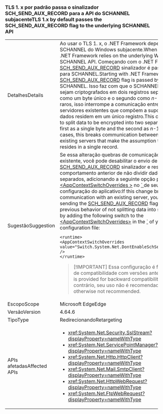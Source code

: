 ### <a name="tls-1x-by-default-passes-the-schsendauxrecord-flag-to-the-underlying-schannel-api"></a><span data-ttu-id="72084-101">TLS 1. x por padrão passa o sinalizador SCH_SEND_AUX_RECORD para a API do SCHANNEL subjacente</span><span class="sxs-lookup"><span data-stu-id="72084-101">TLS 1.x by default passes the SCH_SEND_AUX_RECORD flag to the underlying SCHANNEL API</span></span>

|   |   |
|---|---|
|<span data-ttu-id="72084-102">Detalhes</span><span class="sxs-lookup"><span data-stu-id="72084-102">Details</span></span>|<span data-ttu-id="72084-103">Ao usar o TLS 1. x, o .NET Framework depende da API de SCHANNEL do Windows subjacente.</span><span class="sxs-lookup"><span data-stu-id="72084-103">When using TLS 1.x, the .NET Framework relies on the underlying Windows SCHANNEL API.</span></span> <span data-ttu-id="72084-104">Começando com o .NET Framework 4.6 e o [SCH_SEND_AUX_RECORD](https://msdn.microsoft.com/library/windows/desktop/aa379810.aspx) sinalizador é passado por padrão para SCHANNEL.</span><span class="sxs-lookup"><span data-stu-id="72084-104">Starting with .NET Framework 4.6, the [SCH_SEND_AUX_RECORD](https://msdn.microsoft.com/library/windows/desktop/aa379810.aspx) flag is passed by default to SCHANNEL.</span></span> <span data-ttu-id="72084-105">Isso faz com que o SCHANNEL dividir os dados sejam criptografados em dois registros separados, o primeiro como um byte único e o segundo como <em>n</em>-1 bytes. Em casos raros, isso interrompe a comunicação entre clientes e servidores existentes que compõem a suposição de que os dados residem em um único registro.</span><span class="sxs-lookup"><span data-stu-id="72084-105">This causes SCHANNEL to split data to be encrypted into two separate records, the first as a single byte and the second as <em>n</em>-1 bytes.In rare cases, this breaks communication between clients and existing servers that make the assumption that the data resides in a single record.</span></span>|
|<span data-ttu-id="72084-106">Sugestão</span><span class="sxs-lookup"><span data-stu-id="72084-106">Suggestion</span></span>|<span data-ttu-id="72084-107">Se essa alteração quebras de comunicação com um servidor existente, você pode desabilitar o envio de [SCH_SEND_AUX_RECORD](https://msdn.microsoft.com/library/windows/desktop/aa379810.aspx) sinalizador e restaurar o comportamento anterior de não dividir dados em registros separados, adicionando a seguinte opção para o [ \<AppContextSwitchOverrides >](~/docs/framework/configure-apps/file-schema/runtime/appcontextswitchoverrides-element.md) no [ \` ](~/docs/framework/configure-apps/file-schema/runtime/runtime-element.md) de seu arquivo de configuração do aplicativo:</span><span class="sxs-lookup"><span data-stu-id="72084-107">If this change breaks communication with an existing server, you can disable sending the [SCH_SEND_AUX_RECORD](https://msdn.microsoft.com/library/windows/desktop/aa379810.aspx) flag and restore the previous behavior of not splitting data into separate records by adding the following switch to the [\<AppContextSwitchOverrides>](~/docs/framework/configure-apps/file-schema/runtime/appcontextswitchoverrides-element.md) in the [\`](~/docs/framework/configure-apps/file-schema/runtime/runtime-element.md) of your app configuration file:</span></span><pre><code class="language-xml">&lt;runtime&gt;&#13;&#10;&lt;AppContextSwitchOverrides&#13;&#10;value=&quot;Switch.System.Net.DontEnableSchSendAuxRecord=true&quot; /&gt;&#13;&#10;&lt;/runtime&gt;&#13;&#10;</code></pre> <blockquote> [!IMPORTANT] <span data-ttu-id="72084-108">Essa configuração é fornecida para fins de compatibilidade com versões anteriores.</span><span class="sxs-lookup"><span data-stu-id="72084-108">This setting is provided for backward compatibility only.</span></span> <span data-ttu-id="72084-109">Caso contrário, seu uso não é recomendado.</span><span class="sxs-lookup"><span data-stu-id="72084-109">Its use is otherwise not recommended.</span></span></blockquote> |
|<span data-ttu-id="72084-110">Escopo</span><span class="sxs-lookup"><span data-stu-id="72084-110">Scope</span></span>|<span data-ttu-id="72084-111">Microsoft Edge</span><span class="sxs-lookup"><span data-stu-id="72084-111">Edge</span></span>|
|<span data-ttu-id="72084-112">Versão</span><span class="sxs-lookup"><span data-stu-id="72084-112">Version</span></span>|<span data-ttu-id="72084-113">4.6</span><span class="sxs-lookup"><span data-stu-id="72084-113">4.6</span></span>|
|<span data-ttu-id="72084-114">Tipo</span><span class="sxs-lookup"><span data-stu-id="72084-114">Type</span></span>|<span data-ttu-id="72084-115">Redirecionando</span><span class="sxs-lookup"><span data-stu-id="72084-115">Retargeting</span></span>|
|<span data-ttu-id="72084-116">APIs afetadas</span><span class="sxs-lookup"><span data-stu-id="72084-116">Affected APIs</span></span>|<ul><li><xref:System.Net.Security.SslStream?displayProperty=nameWithType></li><li><xref:System.Net.ServicePointManager?displayProperty=nameWithType></li><li><xref:System.Net.Http.HttpClient?displayProperty=nameWithType></li><li><xref:System.Net.Mail.SmtpClient?displayProperty=nameWithType></li><li><xref:System.Net.HttpWebRequest?displayProperty=nameWithType></li><li><xref:System.Net.FtpWebRequest?displayProperty=nameWithType></li></ul>|

